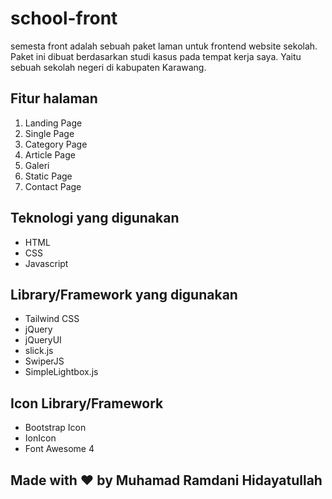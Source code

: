 # school-front
semesta front adalah sebuah paket laman untuk frontend website sekolah. Paket ini dibuat berdasarkan studi kasus pada tempat kerja saya. Yaitu sebuah sekolah negeri di kabupaten Karawang.

## Fitur halaman
1. Landing Page
2. Single Page
3. Category Page
4. Article Page
5. Galeri
6. Static Page
7. Contact Page

## Teknologi yang digunakan
- HTML
- CSS
- Javascript

## Library/Framework yang digunakan
- Tailwind CSS
- jQuery
- jQueryUI
- slick.js
- SwiperJS
- SimpleLightbox.js

## Icon Library/Framework
- Bootstrap Icon
- IonIcon
- Font Awesome 4

## Made with :heart: by Muhamad Ramdani Hidayatullah